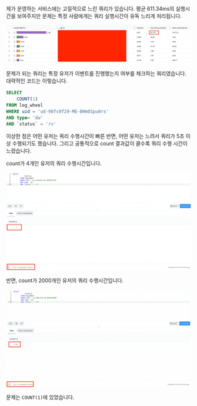 
제가 운영하는 서비스에는 고질적으로 느린 쿼리가 있습니다. 평균 611.34ms의 실행시간을 보여주지만 문제는 특정 사람에게는 쿼리 실행시간이 유독 느리게 처리됩니다.  

![img.png](img.png)

문제가 되는 쿼리는 특정 유저가 이벤트를 진행했는지 여부를 체크하는 쿼리였습니다. 
대략적인 코드는 이렇습니다. 

```sql
SELECT
    COUNT(1)
FROM log_wheel
WHERE uid = 'ud-90fc0f29-ME-BHmO1pu0rs'
AND type= 'dw'
AND `status` = 'rv'
```

이상한 점은 어떤 유저는 쿼리 수행시간이 빠른 반면, 어떤 유저는 느려서 쿼리가 5초 이상 수행되기도 했습니다. 
그리고 공통적으로 count 결과값이 클수록 쿼리 수행 시간이 느렸습니다. 

count가 4개인 유저의 쿼리 수행시간입니다. 

![img_2.png](img_2.png)

반면, count가 2000개인 유저의 쿼리 수행시간입니다.

![img_1.png](img_1.png)

문제는 ```COUNT(1)```에 있었습니다. 



